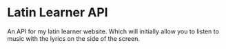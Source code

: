 # Latin Learner API

An API for my latin learner website. Which will initially allow you to listen to music with the lyrics on the side of the screen.